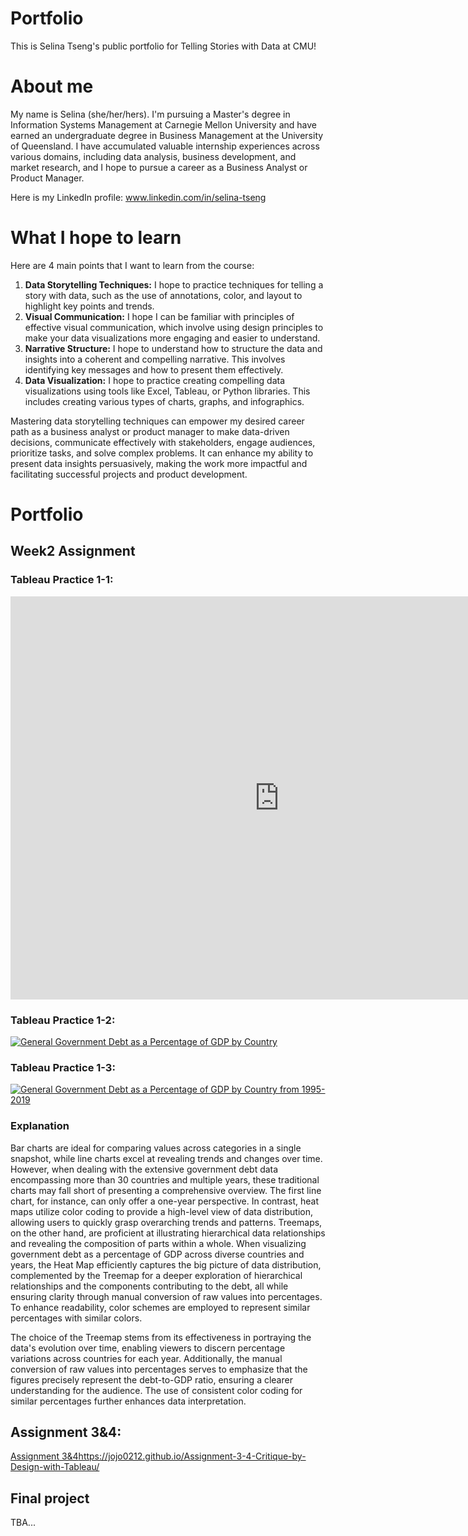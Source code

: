 # Portfolio
This is Selina Tseng's public portfolio for Telling Stories with Data at CMU!


# About me
My name is Selina (she/her/hers). I'm pursuing a Master's degree in Information Systems Management at Carnegie Mellon University and have earned an undergraduate degree in Business Management at the University of Queensland. I have accumulated valuable internship experiences across various domains, including data analysis, business development, and market research, and I hope to pursue a career as a Business Analyst or Product Manager.

Here is my LinkedIn profile: www.linkedin.com/in/selina-tseng 


# What I hope to learn
Here are 4 main points that I want to learn from the course:

1. **Data Storytelling Techniques:** I hope to practice techniques for telling a story with data, such as the use of annotations, color, and layout to highlight key points and trends.
2. **Visual Communication:** I hope I can be familiar with principles of effective visual communication, which involve using design principles to make your data visualizations more engaging and easier to understand.
3. **Narrative Structure:** I hope to understand how to structure the data and insights into a coherent and compelling narrative. This involves identifying key messages and how to present them effectively.
4. **Data Visualization:** I hope to practice creating compelling data visualizations using tools like Excel, Tableau, or Python libraries. This includes creating various types of charts, graphs, and infographics.

Mastering data storytelling techniques can empower my desired career path as a business analyst or product manager to make data-driven decisions, communicate effectively with stakeholders, engage audiences, prioritize tasks, and solve complex problems. It can enhance my ability to present data insights persuasively, making the work more impactful and facilitating successful projects and product development.

# Portfolio

## Week2 Assignment
### Tableau Practice 1-1:
<iframe src="https://data.oecd.org/chart/7eWd" width="860" height="645" style="border: 0" mozallowfullscreen="true" webkitallowfullscreen="true" allowfullscreen="true"><a href="https://data.oecd.org/chart/7eWd" target="_blank">OECD Chart: General government debt, Total, % of GDP, Annual, 2018</a></iframe>

### Tableau Practice 1-2:
<div class='tableauPlaceholder' id='viz1699200548763' style='position: relative'><noscript><a href='#'><img alt='General Government Debt as a Percentage of GDP by Country ' src='https:&#47;&#47;public.tableau.com&#47;static&#47;images&#47;W2&#47;W2TableauPrac-1&#47;Sheet1&#47;1_rss.png' style='border: none' /></a></noscript><object class='tableauViz'  style='display:none;'><param name='host_url' value='https%3A%2F%2Fpublic.tableau.com%2F' /> <param name='embed_code_version' value='3' /> <param name='site_root' value='' /><param name='name' value='W2TableauPrac-1&#47;Sheet1' /><param name='tabs' value='no' /><param name='toolbar' value='yes' /><param name='static_image' value='https:&#47;&#47;public.tableau.com&#47;static&#47;images&#47;W2&#47;W2TableauPrac-1&#47;Sheet1&#47;1.png' /> <param name='animate_transition' value='yes' /><param name='display_static_image' value='yes' /><param name='display_spinner' value='yes' /><param name='display_overlay' value='yes' /><param name='display_count' value='yes' /><param name='language' value='en-US' /><param name='filter' value='publish=yes' /></object></div>                
<script type='text/javascript'>                    
  var divElement = document.getElementById('viz1699200548763');                    
  var vizElement = divElement.getElementsByTagName('object')[0];                    
  vizElement.style.width='100%';vizElement.style.height=(divElement.offsetWidth*0.75)+'px';                    
  var scriptElement = document.createElement('script');                    
  scriptElement.src = 'https://public.tableau.com/javascripts/api/viz_v1.js';                    
  vizElement.parentNode.insertBefore(scriptElement, vizElement);                
</script>

### Tableau Practice 1-3:
<div class='tableauPlaceholder' id='viz1699211355922' style='position: relative'><noscript><a href='#'><img alt='General Government Debt as a Percentage of GDP by Country from 1995-2019 ' src='https:&#47;&#47;public.tableau.com&#47;static&#47;images&#47;W2&#47;W2TableauPrac-2&#47;Sheet1&#47;1_rss.png' style='border: none' /></a></noscript><object class='tableauViz'  style='display:none;'><param name='host_url' value='https%3A%2F%2Fpublic.tableau.com%2F' /> <param name='embed_code_version' value='3' /> <param name='site_root' value='' /><param name='name' value='W2TableauPrac-2&#47;Sheet1' /><param name='tabs' value='no' /><param name='toolbar' value='yes' /><param name='static_image' value='https:&#47;&#47;public.tableau.com&#47;static&#47;images&#47;W2&#47;W2TableauPrac-2&#47;Sheet1&#47;1.png' /> <param name='animate_transition' value='yes' /><param name='display_static_image' value='yes' /><param name='display_spinner' value='yes' /><param name='display_overlay' value='yes' /><param name='display_count' value='yes' /><param name='language' value='en-US' /></object></div>                
<script type='text/javascript'>                    
  var divElement = document.getElementById('viz1699211355922');                    
  var vizElement = divElement.getElementsByTagName('object')[0];                    
  vizElement.style.width='100%';vizElement.style.height=(divElement.offsetWidth*0.75)+'px';                    
  var scriptElement = document.createElement('script');                   
  scriptElement.src = 'https://public.tableau.com/javascripts/api/viz_v1.js';                    
  vizElement.parentNode.insertBefore(scriptElement, vizElement);                
</script>

### Explanation
Bar charts are ideal for comparing values across categories in a single snapshot, while line charts excel at revealing trends and changes over time. However, when dealing with the extensive government debt data encompassing more than 30 countries and multiple years, these traditional charts may fall short of presenting a comprehensive overview. The first line chart, for instance, can only offer a one-year perspective. In contrast, heat maps utilize color coding to provide a high-level view of data distribution, allowing users to quickly grasp overarching trends and patterns. Treemaps, on the other hand, are proficient at illustrating hierarchical data relationships and revealing the composition of parts within a whole. When visualizing government debt as a percentage of GDP across diverse countries and years, the Heat Map efficiently captures the big picture of data distribution, complemented by the Treemap for a deeper exploration of hierarchical relationships and the components contributing to the debt, all while ensuring clarity through manual conversion of raw values into percentages. To enhance readability, color schemes are employed to represent similar percentages with similar colors.

The choice of the Treemap stems from its effectiveness in portraying the data's evolution over time, enabling viewers to discern percentage variations across countries for each year. Additionally, the manual conversion of raw values into percentages serves to emphasize that the figures precisely represent the debt-to-GDP ratio, ensuring a clearer understanding for the audience. The use of consistent color coding for similar percentages further enhances data interpretation.

## Assignment 3&4:
[Assignment 3&4](https://jojo0212.github.io/Assignment-3-4-Critique-by-Design-with-Tableau/)https://jojo0212.github.io/Assignment-3-4-Critique-by-Design-with-Tableau/

## Final project
TBA...

